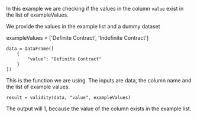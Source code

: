 
In this example we are checking if the values in the column `value` exist in the list of exampleValues.


We provide the values in the example list and a dummy dataset

exampleValues = ['Definite Contract', 'Indefinite Contract']

    data = DataFrame([
        {
            "value": "Definite Contract"
        }
    ])

This is the function we are using. The inputs are data, the column name and the list of example values.
    
    result = validity(data, "value", exampleValues)

The output will 1, because the value of the column exists in the example list.
